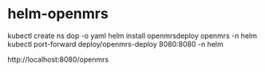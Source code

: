 # helm-openmrs
kubectl create ns dop -o yaml
helm install openmrsdeploy openmrs -n helm
kubectl port-forward deploy/openmrs-deploy 8080:8080 -n helm

http://localhost:8080/openmrs
